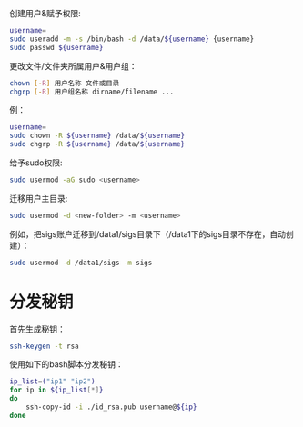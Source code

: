 创建用户&赋予权限:
```bash
username=
sudo useradd -m -s /bin/bash -d /data/${username} {username}
sudo passwd ${username}
```

更改文件/文件夹所属用户&用户组：
```bash
chown [-R] 用户名称 文件或目录
chgrp [-R] 用户组名称 dirname/filename ...
```
例：
```bash
username=
sudo chown -R ${username} /data/${username}
sudo chgrp -R ${username} /data/${username}
```

给予sudo权限:
```bash
sudo usermod -aG sudo <username>
```

迁移用户主目录:
```bash
sudo usermod -d <new-folder> -m <username>
```
例如，把sigs账户迁移到/data1/sigs目录下（/data1下的sigs目录不存在，自动创建）：
```bash
sudo usermod -d /data1/sigs -m sigs
```



# 分发秘钥
首先生成秘钥：
```bash
ssh-keygen -t rsa
```
使用如下的bash脚本分发秘钥：
```bash
ip_list=("ip1" "ip2")
for ip in ${ip_list[*]}
do
    ssh-copy-id -i ./id_rsa.pub username@${ip}
done
```
